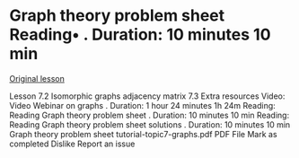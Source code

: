 # Graph theory problem sheet Reading• . Duration: 10 minutes 10 min

[Original lesson](https://www.coursera.org/learn/uol-discrete-mathematics/supplement/zywLI/graph-theory-problem-sheet)

Lesson 7.2 Isomorphic graphs adjacency matrix 7.3 Extra resources Video: Video Webinar on graphs . Duration: 1 hour 24 minutes 1h 24m Reading: Reading Graph theory problem sheet . Duration: 10 minutes 10 min Reading: Reading Graph theory problem sheet solutions . Duration: 10 minutes 10 min Graph theory problem sheet tutorial-topic7-graphs.pdf PDF File Mark as completed Dislike Report an issue

